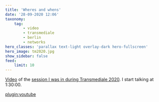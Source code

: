 ```yaml
---
title: 'Wheres and whens'
date: '28-09-2020 12:06'
taxonomy:
    tag:
        - video
        - transmediale
        - berlin
        - networks
hero_classes: 'parallax text-light overlay-dark hero-fullscreen'
hero_image: tm2020.jpg
show_sidebar: false
feed:
    limit: 10
---
```


[Video](https://youtu.be/9mvGHa0J6MQ?t=5445) of the [session I was in during Transmediale 2020](https://2020.transmediale.de/content/exchange-1-the-wheres-and-whens-of-networks). I start talking at 1:30:00.

[plugin:youtube](https://www.youtube.com/watch?v=9mvGHa0J6MQ)


